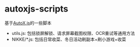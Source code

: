 # autoxjs-scripts

基于[AutoX.js](https://github.com/aiselp/AutoX)的一些脚本

- utils.js: 包括锁屏解锁、请求屏幕截图权限、OCR重试等通用方法
- NIKKE/*.js: 包括日常收菜、冬日活动刷副本+刷小游戏+收菜